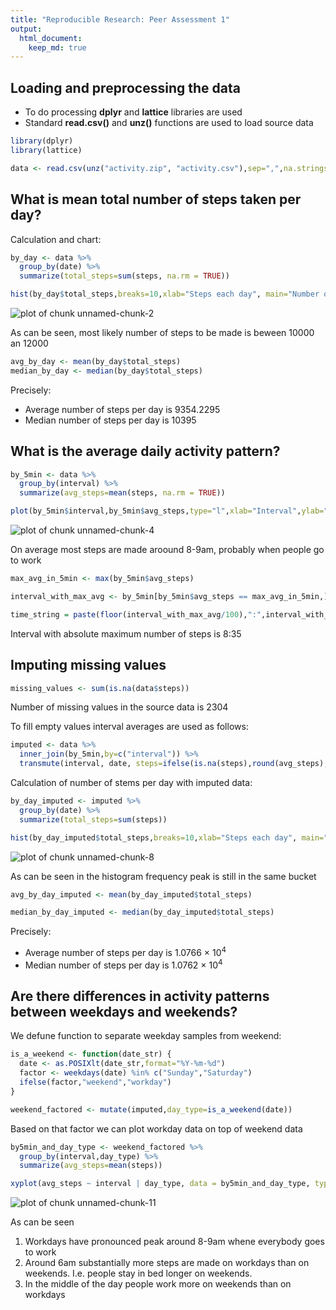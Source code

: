 ```yaml
---
title: "Reproducible Research: Peer Assessment 1"
output: 
  html_document:
    keep_md: true
---
```



## Loading and preprocessing the data

* To do processing **dplyr** and **lattice** libraries are used
* Standard **read.csv()** and **unz()** functions are used to load source data

```r
library(dplyr)
library(lattice)

data <- read.csv(unz("activity.zip", "activity.csv"),sep=",",na.strings = "NA",nrows=-1)
```


## What is mean total number of steps taken per day?

Calculation and chart:


```r
by_day <- data %>%
  group_by(date) %>%
  summarize(total_steps=sum(steps, na.rm = TRUE))

hist(by_day$total_steps,breaks=10,xlab="Steps each day", main="Number of steps taken each day")
```

![plot of chunk unnamed-chunk-2](figure/unnamed-chunk-2.png) 

As can be seen, most likely number of steps to be made is beween 10000 an 12000 


```r
avg_by_day <- mean(by_day$total_steps)
median_by_day <- median(by_day$total_steps)
```

Precisely:
* Average number of steps per day is 9354.2295
* Median number of steps per day is 10395

## What is the average daily activity pattern?


```r
by_5min <- data %>%
  group_by(interval) %>%
  summarize(avg_steps=mean(steps, na.rm = TRUE))

plot(by_5min$interval,by_5min$avg_steps,type="l",xlab="Interval",ylab="Avregare steps",main="Average steps in interval")
```

![plot of chunk unnamed-chunk-4](figure/unnamed-chunk-4.png) 

On average most steps are made aroound 8-9am, probably when people go to work


```r
max_avg_in_5min <- max(by_5min$avg_steps)

interval_with_max_avg <- by_5min[by_5min$avg_steps == max_avg_in_5min,]$interval

time_string = paste(floor(interval_with_max_avg/100),":",interval_with_max_avg%%100,sep="")
```

Interval with absolute maximum number of steps is 8:35

## Imputing missing values


```r
missing_values <- sum(is.na(data$steps))
```

Number of missing values in the source data is 2304

To fill empty values interval averages are used as follows:


```r
imputed <- data %>%
  inner_join(by_5min,by=c("interval")) %>%
  transmute(interval, date, steps=ifelse(is.na(steps),round(avg_steps),steps))
```

Calculation of number of stems per day with imputed data:


```r
by_day_imputed <- imputed %>%
  group_by(date) %>%
  summarize(total_steps=sum(steps))

hist(by_day_imputed$total_steps,breaks=10,xlab="Steps each day", main="Number(imputed) of steps taken each day")
```

![plot of chunk unnamed-chunk-8](figure/unnamed-chunk-8.png) 

As can be seen in the histogram frequency peak is still in the same bucket


```r
avg_by_day_imputed <- mean(by_day_imputed$total_steps)

median_by_day_imputed <- median(by_day_imputed$total_steps)
```

Precisely:
* Average number of steps per day is 1.0766 &times; 10<sup>4</sup>
* Median number of steps per day is 1.0762 &times; 10<sup>4</sup>

## Are there differences in activity patterns between weekdays and weekends?

We defune function to separate weekday samples from weekend:


```r
is_a_weekend <- function(date_str) {
  date <- as.POSIXlt(date_str,format="%Y-%m-%d")
  factor <- weekdays(date) %in% c("Sunday","Saturday")
  ifelse(factor,"weekend","workday")
}

weekend_factored <- mutate(imputed,day_type=is_a_weekend(date))
```

Based on that factor we can plot workday data on top of weekend data


```r
by5min_and_day_type <- weekend_factored %>%
  group_by(interval,day_type) %>%
  summarize(avg_steps=mean(steps))

xyplot(avg_steps ~ interval | day_type, data = by5min_and_day_type, type="l",layout=c(1,2))
```

![plot of chunk unnamed-chunk-11](figure/unnamed-chunk-11.png) 

As can be seen

1. Workdays have pronounced peak around 8-9am whene everybody goes to work
2. Around 6am substantially more steps are made on workdays than on weekends. I.e. people stay in bed longer on weekends.
3. In the middle of the day people work more on weekends than on workdays

